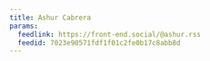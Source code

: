 ```yaml
---
title: Ashur Cabrera
params:
  feedlink: https://front-end.social/@ashur.rss
  feedid: 7023e90571fdf1f01c2fe0b17c8abb8d
---
```

